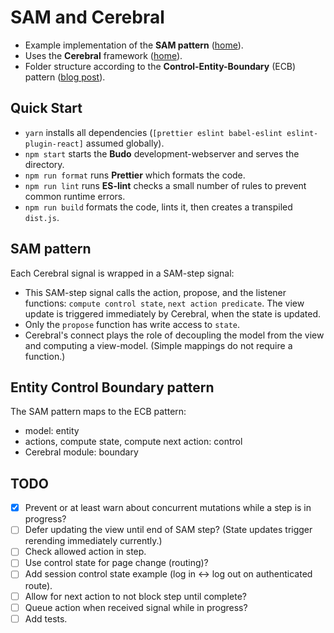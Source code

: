 # SAM and Cerebral
- Example implementation of the **SAM pattern** ([home](http://sam.js.org/)).
- Uses the **Cerebral** framework ([home](http://cerebraljs.com/)).
- Folder structure according to the **Control-Entity-Boundary** (ECB) pattern ([blog post](http://www.adam-bien.com/roller/abien/entry/bureaucratic_design_with_java_ee)).

## Quick Start
- `yarn` installs all dependencies (`[prettier eslint babel-eslint eslint-plugin-react]` assumed globally).
- `npm start` starts the **Budo** development-webserver and serves the directory.
- `npm run format` runs **Prettier** which formats the code.
- `npm run lint` runs **ES-lint** checks a small number of rules to prevent common runtime errors.
- `npm run build` formats the code, lints it, then creates a transpiled `dist.js`.

## SAM pattern
Each Cerebral signal is wrapped in a SAM-step signal:
- This SAM-step signal calls the action, propose, and the listener functions: `compute control state`, `next action predicate`. The view update is triggered immediately by Cerebral, when the state is updated.
- Only the `propose` function has write access to `state`.
- Cerebral's connect plays the role of decoupling the model from the view and computing a view-model. (Simple mappings do not require a function.)

## Entity Control Boundary pattern
The SAM pattern maps to the ECB pattern:
- model: entity
- actions, compute state, compute next action: control
- Cerebral module: boundary

## TODO
- [x] Prevent or at least warn about concurrent mutations while a step is in progress?
- [ ] Defer updating the view until end of SAM step? (State updates trigger rerending immediately currently.)
- [ ] Check allowed action in step.
- [ ] Use control state for page change (routing)?
- [ ] Add session control state example (log in <-> log out on authenticated route).
- [ ] Allow for next action to not block step until complete?
- [ ] Queue action when received signal while in progress?
- [ ] Add tests.
